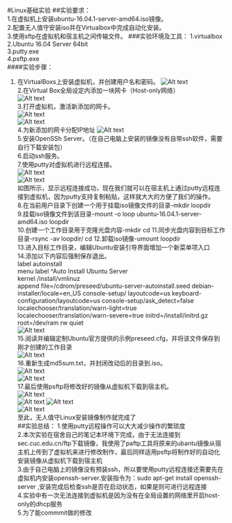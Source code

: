 #Linux基础实验
##实验要求：  
1.在虚拟机上安装ubuntu-16.04.1-server-amd64.iso镜像。  
2.配置无人值守安装iso并在Virtualbox中完成自动化安装。  
3.使用sftp在虚拟机和宿主机之间传输文件。
###实验环境及工具：
1.virtualbox  
2.Ubuntu 16.04 Server 64bit  
3.putty.exe  
4.psftp.exe  
####实验步骤： 
1. 在VirtualBoxs上安装虚拟机，并创建用户名和密码。
![Alt text](1.PNG)  
2.在Virtual Box全局设定内添加一块网卡（Host-only网络）  
![Alt text](18.png)  
3.打开虚拟机，激活新添加的网卡。  
![Alt text](2.PNG)  
![Alt text](19.png)  
4.为新添加的网卡分配IP地址
![Alt text](20.png)     
5.安装OpenSSh Server。（在自己电脑上安装的镜像没有自带ssh软件，需要自行下载安装包）  
6.启动ssh服务。  
7.使用putty对虚拟机进行远程连接。         
 ![Alt text](21.png)  
 ![Alt text](3.png)  
 如图所示，显示远程连接成功，现在我们就可以在宿主机上通过putty远程连接到虚拟机，因为putty支持复制粘贴，这样就大大的方便了我们的操作。    
8.在当前用户目录下创建一个用于挂载iso镜像文件的目录-mkdir loopdir  
9.挂载iso镜像文件到该目录-mount -o loop ubuntu-16.04.1-server-amd64.iso loopdir  
10.创建一个工作目录用于克隆光盘内容-mkdir cd
11.同步光盘内容到目标工作目录-rsync -av loopdir/ cd
12.卸载iso镜像-umount loopdir  
13.进入目标工作目录，编辑Ubuntu安装引导界面增加一个新菜单项入口  
14.添加以下内容后强制保存退出。  
   label autoinstall  
  menu label ^Auto Install Ubuntu Server  
  kernel /install/vmlinuz  
  append  file=/cdrom/preseed/ubuntu-server-autoinstall.seed debian-installer/locale=en_US console-setup/  layoutcode=us keyboard-configuration/layoutcode=us console-setup/ask_detect=false localechooser/translation/warn-light=true localechooser/translation/warn-severe=true initrd=/install/initrd.gz root=/dev/ram rw quiet  
![Alt text](5.png)  
15.阅读并编辑定制Ubuntu官方提供的示例preseed.cfg，并将该文件保存到刚才创建的工作目录  
![Alt text](6.png)  
16.重新生成md5sum.txt，并封闭改动后的目录到.iso。  
![Alt text](11.png)  
![Alt text](10.png)  
17.最后使用psftp将修改好的镜像从虚拟机下载到宿主机。  
![Alt text](15.png)  
![Alt text](16.png)
![Alt text](7.png)      
![Alt text](17.png)  
至此，无人值守Linux安装镜像制作就完成了    
##实验总结：
1.使用putty远程操作可以大大减少操作的繁琐度  
2.本次实验在宿舍自己的笔记本环境下完成，由于无法连接到sec.cuc.edu.cn/ftp下载镜像，我使用了paftp工具将原来的ubantu镜像从宿主机上传到了虚拟机来进行修改制作，最后同样适用psftp将制作好的自动化安装镜像从虚拟机下载到宿主机    
3.由于自己电脑上的镜像没有预装ssh，所以要使用putty远程连接还需要先在虚拟机内安装openssh-server.安装指令为：sudo apt-get install openssh-server ,安装完成后检查ssh是否在启动状态，如果是则可进行远程连接  
4.实验中有一次无法连接到虚拟机是因为没有在全局设置的网络里开启host-only的dhcp服务  
5.为了能commmit做的修改  
 


